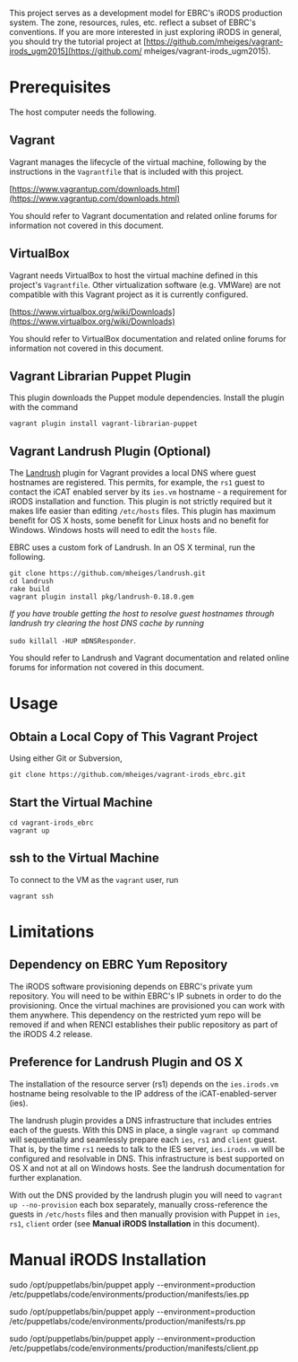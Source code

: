 
This project serves as a development model for EBRC's iRODS production
system. The zone, resources, rules, etc. reflect a subset of EBRC's
conventions. If you are more interested in just exploring iRODS in
general, you should try the tutorial project at
[https://github.com/mheiges/vagrant-irods_ugm2015](https://github.com/
mheiges/vagrant-irods_ugm2015).

Prerequisites
=====

The host computer needs the following.

Vagrant
---------------

Vagrant manages the lifecycle of the virtual machine, following by the instructions in the `Vagrantfile` that is included with this project.

[https://www.vagrantup.com/downloads.html](https://www.vagrantup.com/downloads.html)

You should refer to Vagrant documentation and related online forums for information not covered in this document.

VirtualBox
------------------

Vagrant needs VirtualBox to host the virtual machine defined in this project's `Vagrantfile`. Other virtualization software (e.g. VMWare) are not compatible with this Vagrant project as it is currently configured.

[https://www.virtualbox.org/wiki/Downloads](https://www.virtualbox.org/wiki/Downloads)

You should refer to VirtualBox documentation and related online forums for information not covered in this document.

Vagrant Librarian Puppet Plugin
--------------------------------------

This plugin downloads the Puppet module dependencies. Install the plugin with the command

    vagrant plugin install vagrant-librarian-puppet

Vagrant Landrush Plugin (Optional)
--------------------------------------

The [Landrush](https://github.com/phinze/landrush) plugin for Vagrant
provides a local DNS where guest hostnames are registered. This permits,
for example, the `rs1` guest to contact the iCAT enabled server by its
`ies.vm` hostname - a requirement for iRODS installation and function.
This plugin is not strictly required but it makes life easier than
editing `/etc/hosts` files. This plugin has maximum benefit for OS X
hosts, some benefit for Linux hosts and no benefit for Windows. Windows
hosts will need to edit the `hosts` file.

EBRC uses a custom fork of Landrush. In an OS X terminal, run the
following.

    git clone https://github.com/mheiges/landrush.git
    cd landrush
    rake build
    vagrant plugin install pkg/landrush-0.18.0.gem

_If you have trouble getting the host to resolve guest hostnames through landrush try clearing the host DNS cache by running_

`sudo killall -HUP mDNSResponder`.

You should refer to Landrush and Vagrant documentation and related online forums for information not covered in this document.

Usage
=======

Obtain a Local Copy of This Vagrant Project
--------------------------

Using either Git or Subversion,

    git clone https://github.com/mheiges/vagrant-irods_ebrc.git

Start the Virtual Machine
-------------------------

    cd vagrant-irods_ebrc
    vagrant up

ssh to the Virtual Machine
-----------------

To connect to the VM as the `vagrant` user, run

    vagrant ssh

Limitations
=======

Dependency on EBRC Yum Repository
-----------------

The iRODS software provisioning depends on EBRC's private yum
repository. You will need to be within EBRC's IP subnets in order to do
the provisioning. Once the virtual machines are provisioned you can work
with them anywhere. This dependency on the restricted yum repo will be
removed if and when RENCI establishes their public repository as part of
the iRODS 4.2 release.

Preference for Landrush Plugin and OS X
-----------------

The installation of the resource server (rs1) depends on the
`ies.irods.vm` hostname being resolvable to the IP address of the
iCAT-enabled-server (ies).

The landrush plugin provides a DNS infrastructure that includes entries
each of the guests. With this DNS in place, a single `vagrant up`
command will sequentially and seamlessly prepare each `ies`, `rs1` and
`client` guest. That is, by the time `rs1` needs to talk to the IES
server, `ies.irods.vm` will be configured and resolvable in DNS. This
infrastructure is best supported on OS X and not at all on Windows
hosts. See the landrush documentation for further explanation.

With out the DNS provided by the landrush plugin you will need to
`vagrant up --no-provision` each box separately, manually cross-reference
the guests in `/etc/hosts` files and then manually provision with Puppet
in `ies`, `rs1`, `client` order (see **Manual iRODS Installation** in
this document).


Manual iRODS Installation
=======

sudo /opt/puppetlabs/bin/puppet apply --environment=production /etc/puppetlabs/code/environments/production/manifests/ies.pp

sudo /opt/puppetlabs/bin/puppet apply --environment=production /etc/puppetlabs/code/environments/production/manifests/rs.pp

sudo /opt/puppetlabs/bin/puppet apply --environment=production /etc/puppetlabs/code/environments/production/manifests/client.pp


